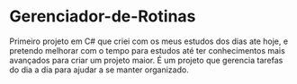 # Gerenciador-de-Rotinas
Primeiro projeto em C# que criei com os meus estudos dos dias ate hoje, e pretendo melhorar com o tempo para estudos até ter conhecimentos mais avançados para criar um projeto maior. É um projeto que gerencia tarefas do dia a dia para ajudar a se manter organizado.
